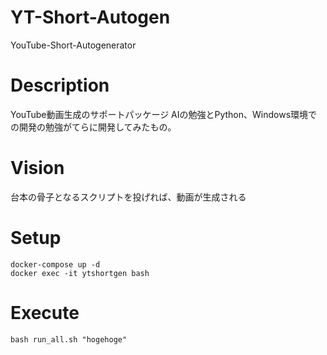 # YT-Short-Autogen

YouTube-Short-Autogenerator

# Description

YouTube動画生成のサポートパッケージ
AIの勉強とPython、Windows環境での開発の勉強がてらに開発してみたもの。

# Vision

台本の骨子となるスクリプトを投げれば、動画が生成される

# Setup

```
docker-compose up -d
docker exec -it ytshortgen bash
```

# Execute

```
bash run_all.sh "hogehoge"
```